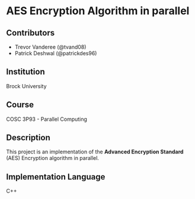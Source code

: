 # AES Encryption Algorithm in parallel

## Contributors

- Trevor Vanderee (@tvand08)
- Patrick Deshwal (@patrickdes96)

## Institution

Brock University

## Course

COSC 3P93 - Parallel Computing

## Description

This project is an implementation of the **Advanced Encryption Standard** (AES) Encryption algorithm in parallel.

## Implementation Language

C++
